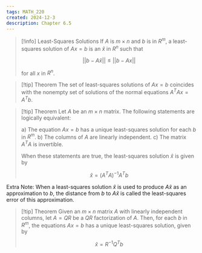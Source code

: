```yaml
---
tags: MATH_220
created: 2024-12-3
description: Chapter 6.5
---
```


> [!info] Least-Squares Solutions
> If $A$ is $m \times n$ and $b$ is in $R^m$, a least-squares solution of $Ax = b$ is an $\hat{x}$ in $R^n$ such that
> 
> $$||b - A\hat{x}|| \leq ||b - Ax||$$
> 
> for all $x$ in $R^n$.

> [!tip] Theorem
> The set of least-squares solutions of $Ax = b$ coincides with the nonempty set of solutions of the normal equations $A^T Ax = A^T b$.

> [!tip] Theorem
> Let $A$ be an $m \times n$ matrix. The following statements are logically equivalent:
> 
> a) The equation $Ax = b$ has a unique least-squares solution for each $b$ in $R^m$.
> b) The columns of $A$ are linearly independent.
> c) The matrix $A^T A$ is invertible.
> 
> When these statements are true, the least-squares solution $\hat{x}$ is given by
> 
> $$\hat{x} = (A^T A)^{-1} A^T b$$

Extra Note: When a least-squares solution $\hat{x}$ is used to produce $A\hat{x}$ as an approximation to $b$, the distance from $b$ to $A\hat{x}$ is called the least-squares error of this approximation.

> [!tip] Theorem
> Given an $m \times n$ matrix $A$ with linearly independent columns, let $A = QR$ be a $QR$ factorization of $A$. Then, for each $b$ in $R^m$, the equations $Ax = b$ has a unique least-squares solution, given by
> 
> $$\hat{x} = R^{-1} Q^T b$$